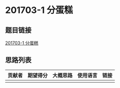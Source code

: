 # 201703-1 分蛋糕

## 题目链接

[201703-1 分蛋糕](http://118.190.20.162/view.page?gpid=T57)

## 思路列表

| 贡献者 | 期望得分 | 大概思路 | 使用语言 | 链接 |
| :-: | :-: | :-: | :-: | :-: | 
|  |  |  |  |  |

